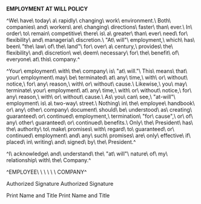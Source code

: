 **EMPLOYMENT AT WILL POLICY**

^We\ have\ today\ a\ rapidly\ changing\ work\ environment.\ Both\ companies\ and\ workers\ are\ changing\ directions\ faster\ than\ ever.\ In\ order\ to\ remain\ competitive\ there\ is\ a\ greater\ than\ ever\ need\ for\ flexibility\ and\ managerial\ discretion.\ "At\ will"\ employment,\ which\ has\ been\ "the\ law\ of\ the\ land"\ for\ over\ a\ century,\ provides\ the\ flexibility\ and\ discretion\ we\ deem\ necessary\ for\ the\ benefit\ of\ everyone\ at\ this\ company.^

^Your\ employment\ with\ the\ company\ is\ "at\ will."\ This\ means\ that\ your\ employment\ may\ be\ terminated\ at\ any\ time,\ with\ or\ without\ notice,\ for\ any\ reason,\ with\ or\ without\ cause.\ Likewise,\ you\ may\ terminate\ your\ employment\ at\ any\ time,\ with\ or\ without\ notice,\ for\ any\ reason,\ with\ or\ without\ cause.\ As\ you\ can\ see,\ "at-will"\ employment\ is\ a\ two-way\ street.\ Nothing\ in\ the\ employee\ handbook\ or\ any\ other\ company\ document\ should\ be\ understood\ as\ creating\ guaranteed\ or\ continued\ employment,\ termination\ "for\ cause",\ or\ of\ any\ other\ guaranteed\ or\ continued\ benefits.\ Only\ the\ President\ has\ the\ authority\ to\ make\ promises\ with\ regard\ to\ guaranteed\ or\ continued\ employment\ and\ any\ such\ promises\ are\ only\ effective\ if\ placed\ in\ writing\ and\ signed\ by\ the\ President.^

^I\ acknowledge\ and\ understand\ the\ "at\ will"\ nature\ of\ my\ relationship\ with\ the\ Company.^

^EMPLOYEE\ \ \ \ \ \ COMPANY^

Authorized Signature Authorized Signature

Print Name and Title Print Name and Title
